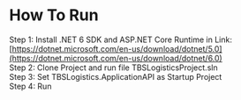 # How To Run

Step 1: Install .NET 6 SDK and ASP.NET Core Runtime in Link: [https://dotnet.microsoft.com/en-us/download/dotnet/5.0](https://dotnet.microsoft.com/en-us/download/dotnet/6.0) <br>
Step 2: Clone Project and run file TBSLogisticsProject.sln <br>
Step 3: Set TBSLogistics.ApplicationAPI as Startup Project <br>
Step 4: Run <br>
